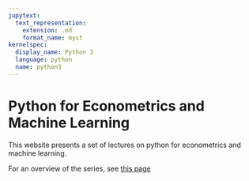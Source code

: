 ```yaml
---
jupytext:
  text_representation:
    extension: .md
    format_name: myst
kernelspec:
  display_name: Python 3
  language: python
  name: python3
---
```


# Python for Econometrics and Machine Learning

This website presents a set of lectures on python for econometrics and machine learning.

For an overview of the series, see [this page](https://quantecon.org/python-lectures/)

```{tableofcontents}
```
